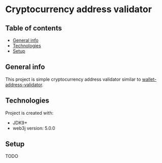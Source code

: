# Cryptocurrency address validator 
## Table of contents
* [General info](#general-info)
* [Technologies](#technologies)
* [Setup](#setup)
## General info
This project is simple cryptocurrency address validator similar to [wallet-address-validator](https://github.com/ognus/wallet-address-validator).
## Technologies
Project is created with:
* JDK9+
* web3j version: 5.0.0
## Setup
TODO


